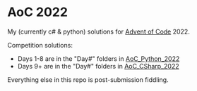 
# AoC 2022

My (currently c# & python) solutions for [Advent of Code](https://adventofcode.com/) 2022.

Competition solutions:

- Days 1-8 are in the "Day#" folders in [AoC_Python_2022](AoC_Python_2022)
- Days 9+ are in the "Day#" folders in [AoC_CSharp_2022](AoC_CSharp_2022)

Everything else in this repo is post-submission fiddling.
